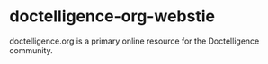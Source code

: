 # doctelligence-org-webstie
doctelligence.org is a primary online resource for the Doctelligence community.
